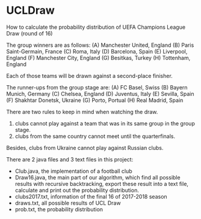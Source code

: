 # UCLDraw
How to calculate the probability distribution of UEFA Champions League Draw (round of 16)

The group winners are as follows: 
(A) Manchester United, England
(B) Paris Saint-Germain, France
(C) Roma, Italy
(D) Barcelona, Spain
(E) Liverpool, England
(F) Manchester City, England
(G) Besitkas, Turkey
(H) Tottenham, England

Each of those teams will be drawn against a second-place finisher.

The runner-ups from the group stage are: 
(A) FC Basel, Swiss
(B) Bayern Munich, Germany
(C) Chelsea, England
(D) Juventus, Italy
(E) Sevilla, Spain
(F) Shakhtar Donetsk, Ukraine
(G) Porto, Portual
(H) Real Madrid, Spain

There are two rules to keep in mind when watching the draw.
1) clubs cannot play against a team that was in its same group in the group stage.
2) clubs from the same country cannot meet until the quarterfinals. 

Besides, clubs from Ukraine cannot play against Russian clubs.

There are 2 java files and 3 text files in this project:
- Club.java, the implementation of a football club
- Draw16.java, the main part of our algorithm, which find all possible results with recursive backtracking, export these result into a text file, calculate and print out the probability distribution.
- clubs2017.txt, information of the final 16 of 2017-2018 season
- draws.txt, all possible results of UCL Draw
- prob.txt, the probability distribution
